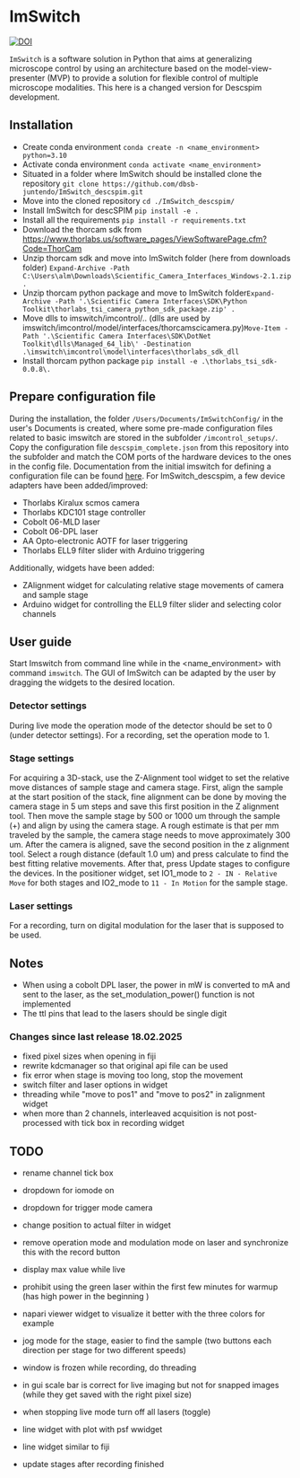 # ImSwitch

[![DOI](https://joss.theoj.org/papers/10.21105/joss.03394/status.svg)](https://doi.org/10.21105/joss.03394)

``ImSwitch`` is a software solution in Python that aims at generalizing microscope control by using an architecture based on the model-view-presenter (MVP) to provide a solution for flexible control of multiple microscope modalities. This here is a changed version for Descspim development.

## Installation

- Create conda environment ``conda create -n <name_environment> python=3.10``
- Activate conda environment ``conda activate <name_environment>``
- Situated in a folder where ImSwitch should be installed clone the repository ``git clone https://github.com/dbsb-juntendo/ImSwitch_descspim.git``
- Move into the cloned repository ``cd ./ImSwitch_descspim/``
- Install ImSwitch for descSPIM ``pip install -e .``
- Install all the requirements ``pip install -r requirements.txt``
- Download the thorcam sdk from https://www.thorlabs.us/software_pages/ViewSoftwarePage.cfm?Code=ThorCam
- Unzip thorcam sdk and move into ImSwitch folder (here from downloads folder) ``Expand-Archive -Path C:\Users\alm\Downloads\Scientific_Camera_Interfaces_Windows-2.1.zip .``
- Unzip thorcam python package and move to ImSwitch folder``Expand-Archive -Path '.\Scientific Camera Interfaces\SDK\Python Toolkit\thorlabs_tsi_camera_python_sdk_package.zip' .``
- Move dlls to imswitch/imcontrol/.. (dlls are used by imswitch/imcontrol/model/interfaces/thorcamscicamera.py)``Move-Item -Path '.\Scientific Camera Interfaces\SDK\DotNet Toolkit\dlls\Managed_64_lib\' -Destination .\imswitch\imcontrol\model\interfaces\thorlabs_sdk_dll``
- Install thorcam python package ``pip install -e .\thorlabs_tsi_sdk-0.0.8\.``

## Prepare configuration file

During the installation, the folder `/Users/Documents/ImSwitchConfig/` in the user's Documents is created, where some pre-made configuration files related to basic imswitch are stored in the subfolder `/imcontrol_setups/`. Copy the configuration file `descspim_complete.json` from this repository into the subfolder and match the COM ports of the hardware devices to the ones in the config file. Documentation from the initial imswitch for defining a configuration file can be found [here](https://imswitch.readthedocs.io/en/stable/imcontrol-setups.html). For ImSwitch_descspim, a few device adapters have been added/improved:

- Thorlabs Kiralux scmos camera
- Thorlabs KDC101 stage controller
- Cobolt 06-MLD laser
- Cobolt 06-DPL laser
- AA Opto-electronic AOTF for laser triggering 
- Thorlabs ELL9 filter slider with Arduino triggering

Additionally, widgets have been added:

- ZAlignment widget for calculating relative stage movements of camera and sample stage
- Arduino widget for controlling the ELL9 filter slider and selecting color channels

## User guide

Start Imswitch from command line while in the <name_environment> with command ``imswitch``. The GUI of ImSwitch can be adapted by the user by dragging the widgets to the desired location. 

### Detector settings

During live mode the operation mode of the detector should be set to 0 (under detector settings). For a recording, set the operation mode to 1.

### Stage settings

For acquiring a 3D-stack, use the Z-Alignment tool widget to set the relative move distances of sample stage and camera stage. First, align the sample at the start position of the stack, fine alignment can be done by moving the camera stage in 5 um steps and save this first position in the Z alignment tool. Then move the sample stage by 500 or 1000 um through the sample (+) and align by using the camera stage. A rough estimate is that per mm traveled by the sample, the camera stage needs to move approximately 300 um. After the camera is aligned, save the second position in the z alignment tool. Select a rough distance (default 1.0 um) and press calculate to find the best fitting relative movements. After that, press Update stages to configure the devices. In the positioner widget, set IO1_mode to ``2 - IN - Relative Move`` for both stages and IO2_mode to ``11 - In Motion`` for the sample stage. 

### Laser settings

For a recording, turn on digital modulation for the laser that is supposed to be used.

## Notes

- When using a cobolt DPL laser, the power in mW is converted to mA and sent to the laser, as the set_modulation_power() function is not implemented
- The ttl pins that lead to the lasers should be single digit

### Changes since last release 18.02.2025

- fixed pixel sizes when opening in fiji
- rewrite kdcmanager so that original api file can be used
- fix error when stage is moving too long, stop the movement
- switch filter and laser options in widget
- threading while "move to pos1" and "move to pos2" in zalignment widget
- when more than 2 channels, interleaved acquisition is not post-processed with tick box in recording widget

## TODO

- rename channel tick box
- dropdown for iomode on 
- dropdown for trigger mode camera

- change position to actual filter in widget
- remove operation mode and modulation mode on laser and synchronize this with the record button
- display max value while live
- prohibit using the green laser within the first few minutes for warmup (has high power in the beginning  )
- napari viewer widget to visualize it better with the three colors for example
- jog mode for the stage, easier to find the sample (two buttons each direction per stage for two different speeds)
- window is frozen while recording, do threading
- in gui scale bar is correct for live imaging but not for snapped images (while they get saved with the right pixel size)
- when stopping live mode turn off all lasers (toggle)
- line widget with plot with psf wwidget
- line widget similar to fiji
- update stages after recording finished


